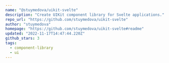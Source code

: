 ```yaml
---
name: "@stuymedova/uikit-svelte"
description: "Create UIKit component library for Svelte applications."
repo_url: "https://github.com/stuymedova/uikit-svelte"
author: "stuymedova"
homepage: "https://github.com/stuymedova/uikit-svelte#readme"
updated: "2022-11-17T14:47:44.220Z"
github_stars: 3
tags: 
  - component-library
  - ui
---
```

